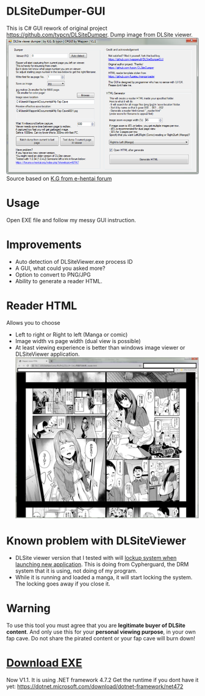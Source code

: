 # DLSiteDumper-GUI
This is C# GUI rework of original project https://github.com/typcn/DLSiteDumper.
Dump image from DLSite viewer.
![Alt text](./readme_img1.png)
Source based on [K.G from e-hentai forum](https://forums.e-hentai.org/index.php?showtopic=92167&view=findpost&p=2799905)

# Usage

Open EXE file and follow my messy GUI instruction.

# Improvements

* Auto detection of DLSiteViewer.exe process ID
* A GUI, what could you asked more?
* Option to convert to PNG/JPG
* Ability to generate a reader HTML.
 
# Reader HTML

Allows you to choose
* Left to right or Right to left (Manga or comic)
* Image width vs page width (dual view is possible)
* At least viewing experience is better than windows image viewer or DLSiteViewer application.
![HTML](./readme_img2.jpg)

# Known problem with DLSiteViewer

* DLSite viewer version that I tested with will [lockup system when launching new application](https://superuser.com/a/1636040/1099925). This is doing from Cypherguard, the DRM system that it is using, not doing of my program.
* While it is running and loaded a manga, it will start locking the system. The locking goes away if you close it.

# Warning

To use this tool you must agree that you are **legitimate buyer of DLSite content**. And only use this for your **personal viewing purpose**, in your own fap cave. Do not share the pirated content or your fap cave will burn down!

# [Download EXE](https://github.com/wappenull/DLSiteDumperGUI/releases/download/v1.1/DLSiteDumperCS.exe)
Now V1.1.
It is using .NET framework 4.7.2 Get the runtime if you dont have it yet:
https://dotnet.microsoft.com/download/dotnet-framework/net472